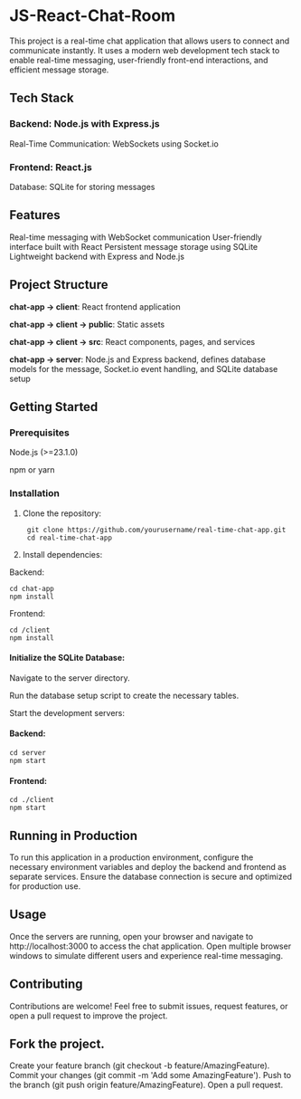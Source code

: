 # JS-React-Chat-Room

This project is a real-time chat application that allows users to connect and communicate instantly. It uses a modern web development tech stack to enable real-time messaging, user-friendly front-end interactions, and efficient message storage.

## Tech Stack
### Backend: Node.js with Express.js
Real-Time Communication: WebSockets using Socket.io

### Frontend: React.js
Database: SQLite for storing messages

## Features
Real-time messaging with WebSocket communication
User-friendly interface built with React
Persistent message storage using SQLite
Lightweight backend with Express and Node.js

## Project Structure

**chat-app -> client**: React frontend application

**chat-app -> client -> public**: Static assets

**chat-app -> client -> src**: React components, pages, and services

**chat-app -> server**: Node.js and Express backend, defines database models for the message, Socket.io event handling, and SQLite database setup

## Getting Started
### Prerequisites

Node.js (>=23.1.0)

npm or yarn
### Installation
1. Clone the repository:

        git clone https://github.com/yourusername/real-time-chat-app.git
        cd real-time-chat-app

3. Install dependencies:

  Backend:

    cd chat-app
    npm install

  Frontend:
    
    cd /client
    npm install

#### Initialize the SQLite Database:

Navigate to the server directory.

Run the database setup script to create the necessary tables.

Start the development servers:

#### Backend:
   
    cd server
    npm start

#### Frontend:

    cd ./client
    npm start

## Running in Production
To run this application in a production environment, configure the necessary environment variables and deploy the backend and frontend as separate services. Ensure the database connection is secure and optimized for production use.

## Usage
Once the servers are running, open your browser and navigate to http://localhost:3000 to access the chat application. Open multiple browser windows to simulate different users and experience real-time messaging.

## Contributing
Contributions are welcome! Feel free to submit issues, request features, or open a pull request to improve the project.

## Fork the project.
Create your feature branch (git checkout -b feature/AmazingFeature).
Commit your changes (git commit -m 'Add some AmazingFeature').
Push to the branch (git push origin feature/AmazingFeature).
Open a pull request.
